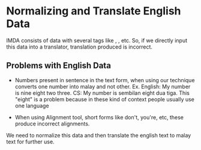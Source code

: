 # Normalizing and Translate English Data
IMDA consists of data with several tags like <v-noise>, <unk>, etc. So, if we directly input this data into a translator, translation produced is incorrect. 
## Problems with English Data
- Numbers present in sentence in the text form, when using our technique converts one number into malay and not other.
Ex. 
English: My number is nine eight two three.
CS:      My number is sembilan eight dua tiga.
This "eight" is a problem because in these kind of context people usually use one language

- When using Alignment tool, short forms like don't, you're, etc, these produce incorrect alignments.

We need to normalize this data and then translate the english text to malay text for further use.